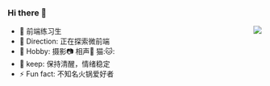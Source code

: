 
### Hi there 👋

<!--
**ZhengLai98/ZhengLai98** is a ✨ _special_ ✨ repository because its `README.md` (this file) appears on your GitHub profile.
Here are some ideas to get you started:
--> 
<img align="right" src="https://github-readme-stats.vercel.app/api?username=ZhengLai98&show_icons=true&theme=tokyonight">

- 🌱 前端练习生
- 🔭 Direction: 正在探索微前端
- 💫 Hobby: 摄影📷 相声🔔 猫:🐱:
- 💬 keep: 保持清醒，情绪稳定
- ⚡ Fun fact: 不知名火锅爱好者
